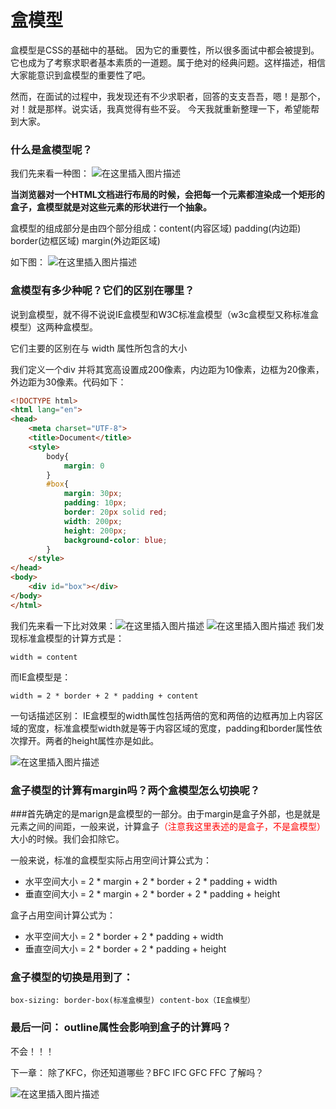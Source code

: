 # 盒模型

盒模型是CSS的基础中的基础。
因为它的重要性，所以很多面试中都会被提到。它也成为了考察求职者基本素质的一道题。属于绝对的经典问题。这样描述，相信大家能意识到盒模型的重要性了吧。

然而，在面试的过程中，我发现还有不少求职者，回答的支支吾吾，嗯！是那个，对！就是那样。说实话，我真觉得有些不妥。 今天我就重新整理一下，希望能帮到大家。

### 什么是盒模型呢？

我们先来看一种图：
![在这里插入图片描述](https://img-blog.csdnimg.cn/20190917112050668.jpeg?x-oss-process=image/watermark,type_ZmFuZ3poZW5naGVpdGk,shadow_10,text_aHR0cHM6Ly9ibG9nLmNzZG4ubmV0L3UwMTE0NTY1NTI=,size_16,color_FFFFFF,t_70)

**当浏览器对一个HTML文档进行布局的时候，会把每一个元素都渲染成一个矩形的盒子，盒模型就是对这些元素的形状进行一个抽象。**

盒模型的组成部分是由四个部分组成：content(内容区域) padding(内边距) border(边框区域) margin(外边距区域)

如下图：
![在这里插入图片描述](https://img-blog.csdnimg.cn/20190917112116701.jpeg?x-oss-process=image/watermark,type_ZmFuZ3poZW5naGVpdGk,shadow_10,text_aHR0cHM6Ly9ibG9nLmNzZG4ubmV0L3UwMTE0NTY1NTI=,size_16,color_FFFFFF,t_70)

### 盒模型有多少种呢？它们的区别在哪里？

说到盒模型，就不得不说说IE盒模型和W3C标准盒模型（w3c盒模型又称标准盒模型）这两种盒模型。

它们主要的区别在与 width 属性所包含的大小

我们定义一个div 并将其宽高设置成200像素，内边距为10像素，边框为20像素， 外边距为30像素。代码如下：

```html
<!DOCTYPE html>
<html lang="en">
<head>
	<meta charset="UTF-8">
	<title>Document</title>
	<style>
		body{
			margin: 0
		}
		#box{
			margin: 30px;
			padding: 10px;
			border: 20px solid red;
			width: 200px;
			height: 200px;
			background-color: blue;
		}
	</style>
</head>
<body>
	<div id="box"></div>
</body>
</html>

```

我们先来看一下比对效果：![在这里插入图片描述](https://img-blog.csdnimg.cn/20190917112205855.jpeg?x-oss-process=image/watermark,type_ZmFuZ3poZW5naGVpdGk,shadow_10,text_aHR0cHM6Ly9ibG9nLmNzZG4ubmV0L3UwMTE0NTY1NTI=,size_16,color_FFFFFF,t_70)
![在这里插入图片描述](https://img-blog.csdnimg.cn/20190917112227639.jpeg?x-oss-process=image/watermark,type_ZmFuZ3poZW5naGVpdGk,shadow_10,text_aHR0cHM6Ly9ibG9nLmNzZG4ubmV0L3UwMTE0NTY1NTI=,size_16,color_FFFFFF,t_70)
我们发现标准盒模型的计算方式是：

	width = content

而IE盒模型是：

	width = 2 * border + 2 * padding + content

一句话描述区别： IE盒模型的width属性包括两倍的宽和两倍的边框再加上内容区域的宽度，标准盒模型width就是等于内容区域的宽度，padding和border属性依次撑开。两者的height属性亦是如此。

![在这里插入图片描述](https://img-blog.csdnimg.cn/20190917112244991.gif)

### 盒子模型的计算有margin吗？两个盒模型怎么切换呢？

###首先确定的是marign是盒模型的一部分。由于margin是盒子外部，也是就是元素之间的间距，一般来说，计算盒子<font color="red">（注意我这里表述的是盒子，不是盒模型）</font>大小的时候。我们会扣除它。

一般来说，标准的盒模型实际占用空间计算公式为：

* 水平空间大小 = 2 * margin + 2 * border + 2 * padding + width
* 垂直空间大小 = 2 * margin + 2 * border + 2 * padding + height

盒子占用空间计算公式为：

* 水平空间大小 = 2 * border + 2 * padding + width
* 垂直空间大小 = 2 * border + 2 * padding + height

### 盒子模型的切换是用到了：

	box-sizing: border-box(标准盒模型) content-box（IE盒模型）
	
### 最后一问： outline属性会影响到盒子的计算吗？

不会！！！

下一章： 除了KFC，你还知道哪些？BFC IFC GFC FFC 了解吗？

<contact></contact>

![在这里插入图片描述](https://img-blog.csdnimg.cn/20190917134658933.jpg?x-oss-process=image/watermark,type_ZmFuZ3poZW5naGVpdGk,shadow_10,text_aHR0cHM6Ly9ibG9nLmNzZG4ubmV0L3UwMTE0NTY1NTI=,size_16,color_FFFFFF,t_70)

